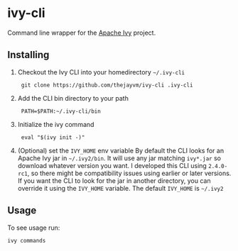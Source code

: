 ivy-cli
==============================

Command line wrapper for the [Apache Ivy](http://ant.apache.org/ivy/index.html) project.

## Installing

1. Checkout the Ivy CLI into your homedirectory `~/.ivy-cli`

        git clone https://github.com/thejayvm/ivy-cli .ivy-cli

2. Add the CLI bin directory to your path

        PATH=$PATH:~/.ivy-cli/bin
    
3. Initialize the ivy command

        eval "$(ivy init -)"
    
4. (Optional) set the `IVY_HOME` env variable
   By default the CLI looks for an Apache Ivy jar in `~/.ivy2/bin`. It will use any jar matching `ivy*.jar` so download whatever version you want. I developed this CLI using `2.4.0-rc1`, so there might be compatibility issues using earlier or later versions. If you want the CLI to look for the jar in another directory, you can override it using the `IVY_HOME` variable. The default `IVY_HOME` is `~/.ivy2`

## Usage

To see usage run:

    ivy commands

